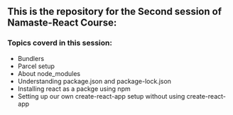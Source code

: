 ## This is the repository for the Second session of Namaste-React Course:
### Topics coverd in this session:
* Bundlers
* Parcel setup
* About node_modules
* Understanding package.json and package-lock.json
* Installing react as a packge using npm
* Setting up our own create-react-app setup without using create-react-app